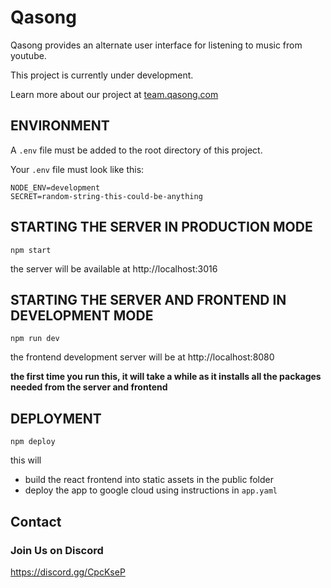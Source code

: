# Qasong

Qasong provides an alternate user interface for listening to music from youtube.

This project is currently under development.

Learn more about our project at [team.qasong.com](http://team.qasong.com)

## ENVIRONMENT

A `.env` file must be added to the root directory of this project.

Your `.env` file must look like this:

```
NODE_ENV=development
SECRET=random-string-this-could-be-anything
```

## STARTING THE SERVER IN PRODUCTION MODE

`npm start`

the server will be available at http://localhost:3016

## STARTING THE SERVER AND FRONTEND IN DEVELOPMENT MODE

`npm run dev`

the frontend development server will be at http://localhost:8080

**the first time you run this, it will take a while as it installs all the packages needed from the server and frontend**

## DEPLOYMENT

`npm deploy`

this will

- build the react frontend into static assets in the public folder
- deploy the app to google cloud using instructions in `app.yaml`

## Contact

### Join Us on Discord

https://discord.gg/CpcKseP
